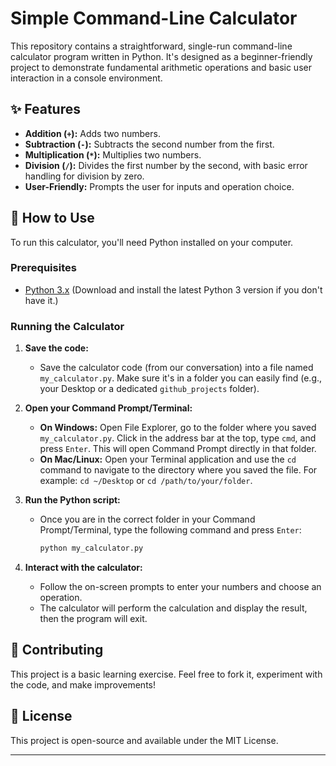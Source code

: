 # Simple Command-Line Calculator

This repository contains a straightforward, single-run command-line calculator program written in Python. It's designed as a beginner-friendly project to demonstrate fundamental arithmetic operations and basic user interaction in a console environment.

## ✨ Features

* **Addition (`+`):** Adds two numbers.
* **Subtraction (`-`):** Subtracts the second number from the first.
* **Multiplication (`*`):** Multiplies two numbers.
* **Division (`/`):** Divides the first number by the second, with basic error handling for division by zero.
* **User-Friendly:** Prompts the user for inputs and operation choice.

## 🚀 How to Use

To run this calculator, you'll need Python installed on your computer.

### Prerequisites

* [Python 3.x](https://www.python.org/downloads/) (Download and install the latest Python 3 version if you don't have it.)

### Running the Calculator

1.  **Save the code:**
    * Save the calculator code (from our conversation) into a file named `my_calculator.py`. Make sure it's in a folder you can easily find (e.g., your Desktop or a dedicated `github_projects` folder).

2.  **Open your Command Prompt/Terminal:**
    * **On Windows:** Open File Explorer, go to the folder where you saved `my_calculator.py`. Click in the address bar at the top, type `cmd`, and press `Enter`. This will open Command Prompt directly in that folder.
    * **On Mac/Linux:** Open your Terminal application and use the `cd` command to navigate to the directory where you saved the file. For example: `cd ~/Desktop` or `cd /path/to/your/folder`.

3.  **Run the Python script:**
    * Once you are in the correct folder in your Command Prompt/Terminal, type the following command and press `Enter`:
        ```bash
        python my_calculator.py
        ```

4.  **Interact with the calculator:**
    * Follow the on-screen prompts to enter your numbers and choose an operation.
    * The calculator will perform the calculation and display the result, then the program will exit.

## 🤝 Contributing

This project is a basic learning exercise. Feel free to fork it, experiment with the code, and make improvements!

## 📄 License

This project is open-source and available under the MIT License.

---

